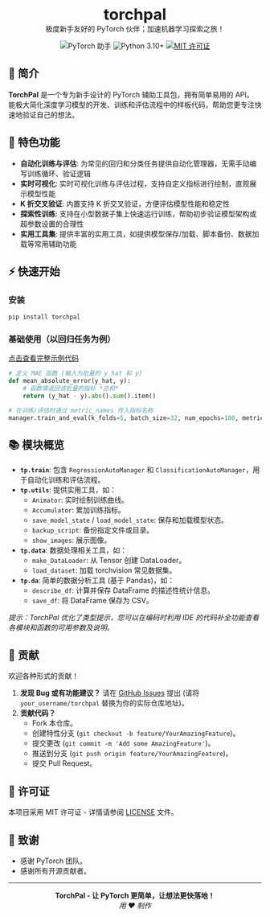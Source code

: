 <p align="center">
  <b style="font-size: 2.2em;">torchpal</b><br>
  <span style="font-size: 1em;"> 极度新手友好的 PyTorch 伙伴；加速机器学习探索之旅！</span>
</p>

<p align="center">
  <img src="https://img.shields.io/badge/PyTorch-助手-FF6F00?style=for-the-badge&logo=pytorch&logoColor=white" alt="PyTorch 助手"/>
  <img src="https://img.shields.io/badge/Python-3.10+-blue?style=for-the-badge&logo=python&logoColor=white" alt="Python 3.10+"/>
  <a href="LICENSE">
    <img src="https://img.shields.io/badge/许可证-MIT-green?style=for-the-badge" alt="MIT 许可证"/>
  </a>
</p>

## 📖 简介

**TorchPal** 是一个专为新手设计的 PyTorch 辅助工具包，拥有简单易用的 API。  
能极大简化深度学习模型的开发、训练和评估流程中的样板代码，帮助您更专注快速地验证自己的想法。

## 🌟 特色功能

- **自动化训练与评估**: 为常见的回归和分类任务提供自动化管理器，无需手动编写训练循环、验证逻辑
- **实时可视化**: 实时可视化训练与评估过程，支持自定义指标进行绘制，直观展示模型性能
- **K 折交叉验证**: 内置支持 K 折交叉验证，方便评估模型性能和稳定性
- **探索性训练**: 支持在小型数据子集上快速运行训练，帮助初步验证模型架构或超参数设置的合理性
- **实用工具集**: 提供丰富的实用工具，如提供模型保存/加载、脚本备份、数据加载等常用辅助功能

## ⚡ 快速开始

### 安装

```bash
pip install torchpal
```

### 基础使用（以回归任务为例）
[点击查看完整示例代码](example.ipynb)


```python
# 定义 MAE 函数 (输入为批量的 y_hat 和 y)
def mean_absolute_error(y_hat, y):
    # 函数需返回该批量的指标 *总和*
    return (y_hat - y).abs().sum().item()

# 在训练/评估时通过 metric_names 传入指标名称
manager.train_and_eval(k_folds=5, batch_size=32, num_epochs=100, metric_names=["loss", "mae"])  # 加入自定义指标 "mae"
```

## 📚 模块概览

- **`tp.train`**: 包含 `RegressionAutoManager` 和 `ClassificationAutoManager`，用于自动化训练和评估流程。
- **`tp.utils`**: 提供实用工具，如：
  - `Animator`: 实时绘制训练曲线。
  - `Accumulator`: 累加训练指标。
  - `save_model_state` / `load_model_state`: 保存和加载模型状态。
  - `backup_script`: 备份指定文件或目录。
  - `show_images`: 展示图像。
- **`tp.data`**: 数据处理相关工具，如：
  - `make_DataLoader`: 从 Tensor 创建 DataLoader。
  - `load_dataset`: 加载 torchvision 常见数据集。
- **`tp.da`**: 简单的数据分析工具 (基于 Pandas)，如：
  - `describe_df`: 计算并保存 DataFrame 的描述性统计信息。
  - `save_df`: 将 DataFrame 保存为 CSV。

_提示：TorchPal 优化了类型提示，您可以在编码时利用 IDE 的代码补全功能查看各模块和函数的可用参数及说明。_

## 🤝 贡献

欢迎各种形式的贡献！

1.  **发现 Bug 或有功能建议？** 请在 [GitHub Issues](https://github.com/your_username/torchpal/issues) 提出 (请将 `your_username/torchpal` 替换为你的实际仓库地址)。
2.  **贡献代码？**
    - Fork 本仓库。
    - 创建特性分支 (`git checkout -b feature/YourAmazingFeature`)。
    - 提交更改 (`git commit -m 'Add some AmazingFeature'`)。
    - 推送到分支 (`git push origin feature/YourAmazingFeature`)。
    - 提交 Pull Request。

## 📜 许可证

本项目采用 MIT 许可证 - 详情请参阅 [LICENSE](LICENSE) 文件。

## 🙏 致谢

- 感谢 PyTorch 团队。
- 感谢所有开源贡献者。

---

<p align="center">
  <b>TorchPal - 让 PyTorch 更简单，让想法更快落地！</b><br>
  <i>用 ❤️ 制作</i>
</p>
